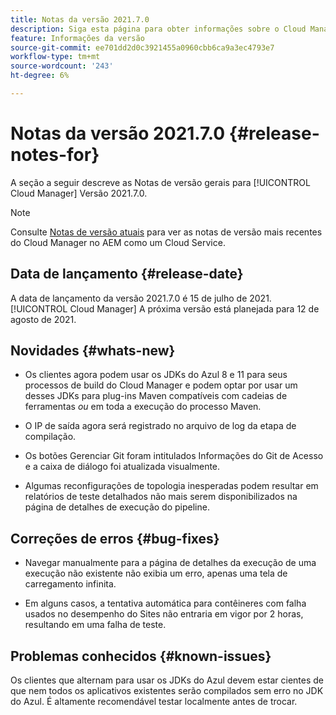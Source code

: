 ```yaml
---
title: Notas da versão 2021.7.0
description: Siga esta página para obter informações sobre o Cloud Manager Versão 2021.7.0
feature: Informações da versão
source-git-commit: ee701dd2d0c3921455a0960cbb6ca9a3ec4793e7
workflow-type: tm+mt
source-wordcount: '243'
ht-degree: 6%

---
```


# Notas da versão 2021.7.0 {#release-notes-for}

A seção a seguir descreve as Notas de versão gerais para [!UICONTROL Cloud Manager] Versão 2021.7.0.

>[!NOTE]
>Consulte [Notas de versão atuais](https://experienceleague.adobe.com/docs/experience-manager-cloud-service/onboarding/getting-access/release-notes-cloud-manager/release-notes-cm-current.html?lang=en#getting-access) para ver as notas de versão mais recentes do Cloud Manager no AEM como um Cloud Service.

## Data de lançamento {#release-date}

A data de lançamento da versão 2021.7.0 é 15 de julho de 2021.
[!UICONTROL Cloud Manager]
A próxima versão está planejada para 12 de agosto de 2021.

## Novidades {#whats-new}

* Os clientes agora podem usar os JDKs do Azul 8 e 11 para seus processos de build do Cloud Manager e podem optar por usar um desses JDKs para plug-ins Maven compatíveis com cadeias de ferramentas *ou* em toda a execução do processo Maven.

* O IP de saída agora será registrado no arquivo de log da etapa de compilação.

* Os botões Gerenciar Git foram intitulados Informações do Git de Acesso e a caixa de diálogo foi atualizada visualmente.

* Algumas reconfigurações de topologia inesperadas podem resultar em relatórios de teste detalhados não mais serem disponibilizados na página de detalhes de execução do pipeline.

## Correções de erros {#bug-fixes}

* Navegar manualmente para a página de detalhes da execução de uma execução não existente não exibia um erro, apenas uma tela de carregamento infinita.

* Em alguns casos, a tentativa automática para contêineres com falha usados no desempenho do Sites não entraria em vigor por 2 horas, resultando em uma falha de teste.

## Problemas conhecidos {#known-issues}

Os clientes que alternam para usar os JDKs do Azul devem estar cientes de que nem todos os aplicativos existentes serão compilados sem erro no JDK do Azul. É altamente recomendável testar localmente antes de trocar.